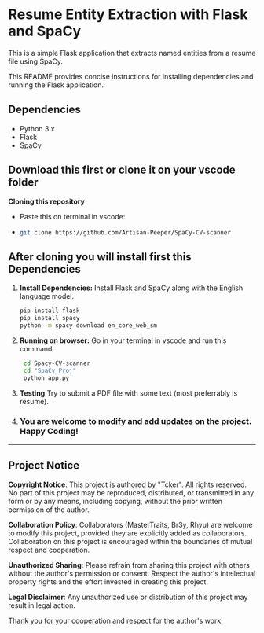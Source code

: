 # Resume Entity Extraction with Flask and SpaCy

This is a simple Flask application that extracts named entities from a resume file using SpaCy.


This README provides concise instructions for installing dependencies and running the Flask application.
## Dependencies

- Python 3.x
- Flask
- SpaCy

## Download this first or clone it on your vscode folder
**Cloning this repository**
- Paste this on terminal in vscode:
- ```bash 
  git clone https://github.com/Artisan-Peeper/SpaCy-CV-scanner

## After cloning you will install first this Dependencies 

1. **Install Dependencies:** Install Flask and SpaCy along with the English language model.
   ```bash
   pip install flask
   pip install spacy
   python -m spacy download en_core_web_sm

2. **Running on browser:** Go in your terminal in vscode and run this command.
   ```bash
    cd Spacy-CV-scanner
    cd "SpaCy Proj"
    python app.py

3. **Testing** Try to submit a PDF file with some text (most preferrably is resume).
4. ### You are welcome to modify and add updates on the project. Happy Coding!

---

## Project Notice

**Copyright Notice**: This project is authored by "Tcker". All rights reserved. No part of this project may be reproduced, distributed, or transmitted in any form or by any means, including copying, without the prior written permission of the author.

**Collaboration Policy**: Collaborators (MasterTraits, Br3y, Rhyu) are welcome to modify this project, provided they are explicitly added as collaborators. Collaboration on this project is encouraged within the boundaries of mutual respect and cooperation.

**Unauthorized Sharing**: Please refrain from sharing this project with others without the author's permission or consent. Respect the author's intellectual property rights and the effort invested in creating this project.

**Legal Disclaimer**: Any unauthorized use or distribution of this project may result in legal action.

Thank you for your cooperation and respect for the author's work.

